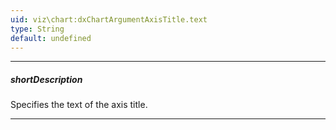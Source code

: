```yaml
---
uid: viz\chart:dxChartArgumentAxisTitle.text
type: String
default: undefined
---
```

---
##### shortDescription
Specifies the text of the axis title.

---

